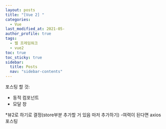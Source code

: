 ```yaml
---
layout: posts
title: "[Vue 2] "
categories:
  - Vue
last_modified_at: 2021-05-
author_profile: true
tags:
  - 웹 프레임워크
  - vue2
toc: true
toc_sticky: true
sidebar:
  title: Posts
  nav: "sidebar-contents"
---
```


포스팅 할 것:
- 동적 컴포넌트
- 모달 창

*뷰2로 하기로 결정(store부분 추가할 거 있음 마저 추가하기)
-여력이 된다면 axios 포스팅